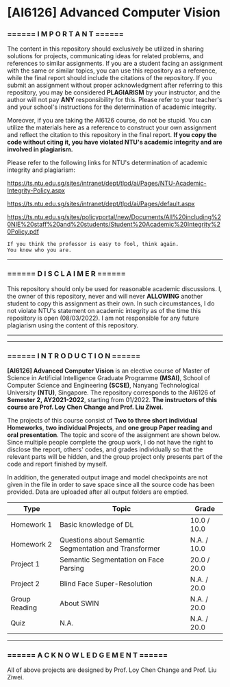 # [AI6126] Advanced Computer Vision

### **====== I M P O R T A N T ======**

The content in this repository should exclusively be utilized in sharing solutions for projects, communicating ideas for related problems, and references to similar assignments. If you are a student facing an assignment with the same or similar topics, you can use this repository as a reference, while the final report should include the citations of the repository. If you submit an assignment without proper acknowledgment after referring to this repository, you may be considered **PLAGIARISM** by your instructor, and the author will not pay **ANY** responsibility for this. Please refer to your teacher's and your school's instructions for the determination of academic integrity.

Moreover, if you are taking the AI6126 course, do not be stupid. You can utilize the materials here as a reference to construct your own assignment and reflect the citation to this repository in the final report. **If you copy the code without citing it, you have violated NTU's academic integrity and are involved in plagiarism.**

Please refer to the following links for NTU's determination of academic integrity and plagiarism:

https://ts.ntu.edu.sg/sites/intranet/dept/tlpd/ai/Pages/NTU-Academic-Integrity-Policy.aspx

https://ts.ntu.edu.sg/sites/intranet/dept/tlpd/ai/Pages/default.aspx

https://ts.ntu.edu.sg/sites/policyportal/new/Documents/All%20including%20NIE%20staff%20and%20students/Student%20Academic%20Integrity%20Policy.pdf

    If you think the professor is easy to fool, think again.
    You know who you are.

---
### **====== D I S C L A I M E R ======**

This repository should only be used for reasonable academic discussions. I, the owner of this repository, never and will never **ALLOWING** another student to copy this assignment as their own. In such circumstances, I do not violate NTU's statement on academic integrity as of the time this repository is open (08/03/2022). I am not responsible for any future plagiarism using the content of this repository.

---
---
### **====== I N T R O D U C T I O N ======**
**[AI6126] Advanced Computer Vision** is an elective course of Master of Science in Artificial Intelligence Graduate Programme **(MSAI)**, School of Computer Science and Engineering **(SCSE)**, Nanyang Technological University **(NTU)**, Singapore. The repository corresponds to the AI6126 of **Semester 2, AY2021-2022**, starting from 01/2022. **The instructors of this course are Prof. Loy Chen Change and Prof. Liu Ziwei.**

The projects of this course consist of **Two to three short individual Homeworks**, **two individual Projects**, and **one group Paper reading and oral presentation**. The topic and score of the assignment are shown below. Since multiple people complete the group work, I do not have the right to disclose the report, others' codes, and grades individually so that the relevant parts will be hidden, and the group project only presents part of the code and report finished by myself.

In addition, the generated output image and model checkpoints are not given in the file in order to save space since all the source code has been provided. Data are uploaded after all output folders are emptied.

Type | Topic | Grade
------------ | ------------- | ---
Homework 1 | Basic knowledge of DL | 10.0 / 10.0
Homework 2 | Questions about Semantic Segmentation and Transformer | N.A. / 10.0
Project 1 | Semantic Segmentation on Face Parsing | 20.0 / 20.0
Project 2 | Blind Face Super-Resolution | N.A. / 20.0
Group Reading | About SWIN | N.A. / 20.0
Quiz | N.A. | N.A. / 20.0

---
### **====== A C K N O W L E D G E M E N T ======**

All of above projects are designed by Prof. Loy Chen Change and Prof. Liu Ziwei.
